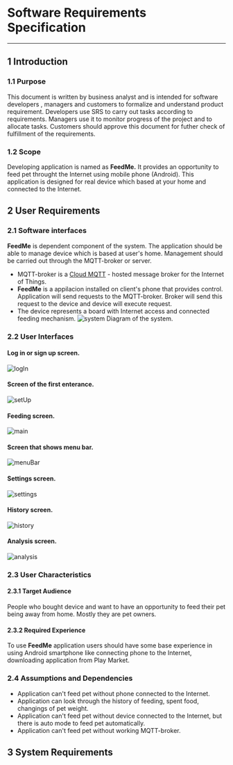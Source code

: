 # Software Requirements Specification
---
## 1 Introduction
### 1.1 Purpose
  This document is written by business analyst and is intended for software developers , managers and customers to formalize and understand product requirement.
Developers use SRS to carry out tasks according to requirements. Managers use it to monitor progress of the project and to allocate tasks.
Customers should approve this document for futher check of fulfillment of the requirements.
### 1.2 Scope
  Developing application is named as **FeedMe.** It provides an opportunity to feed pet throught the Internet using mobile phone (Android).
  This application is designed for real device which based at your home and connected to the Internet. 


## 2 User Requirements
### 2.1 Software interfaces
  **FeedMe** is dependent component of the system. The application should be able to manage device which is based at user's home. 
  Management should be carried out through the MQTT-broker or server. 
  - MQTT-broker is a [Cloud MQTT](https://www.cloudmqtt.com/) - hosted message broker for the Internet of Things. 
  - **FeedMe** is a appilacion installed on client's phone that provides control. Application will send requests to the MQTT-broker. Broker 
  will send this request to the device and device will execute request.
  - The device represents a board with Internet access and connected feeding mechanism.
   ![system](system.png)
   Diagram of the system.
### 2.2 User Interfaces  
#### Log in or sign up screen.
![logIn](startScreen.png)
#### Screen of the first enterance.
![setUp](firstSetUp.png)
#### Feeding screen.
![main](mainScreen.png)
#### Screen that shows menu bar.
![menuBar](menuBar.png)
#### Settings screen.
![settings](settings.png)
#### History screen.
![history](history.png)
#### Analysis screen.
![analysis](analysis.png)
### 2.3 User Characteristics 
#### 2.3.1 Target Audience
People who bought device and want to have an opportunity to feed their pet being away from home. Mostly they are pet owners.
#### 2.3.2 Required Experience
To use **FeedMe** application users should have some base experience in using Android smartphone like connecting phone to the Internet, 
downloading application from Play Market.
### 2.4 Assumptions and Dependencies
- Application can't feed pet without phone connected to the Internet.
- Application can look through the history of feeding, spent food, changings of pet weight.
- Application can't feed pet without device connected to the Internet, but there is auto mode to feed pet automatically. 
- Application can't feed pet without working MQTT-broker.
## 3 System Requirements

     
